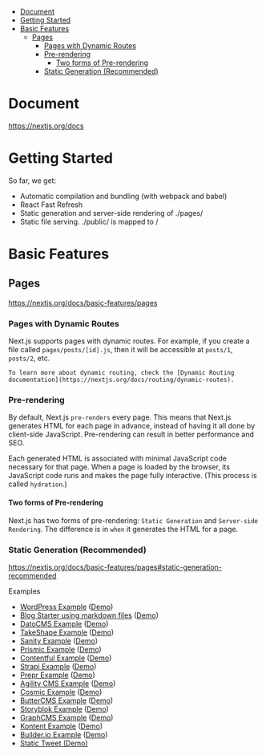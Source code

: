 - [Document](#document)
- [Getting Started](#getting-started)
- [Basic Features](#basic-features)
  - [Pages](#pages)
    - [Pages with Dynamic Routes](#pages-with-dynamic-routes)
    - [Pre-rendering](#pre-rendering)
      - [Two forms of Pre-rendering](#two-forms-of-pre-rendering)
    - [Static Generation (Recommended)](#static-generation-recommended)

# Document
https://nextjs.org/docs

# Getting Started
So far, we get:

- Automatic compilation and bundling (with webpack and babel)
- React Fast Refresh
- Static generation and server-side rendering of ./pages/
- Static file serving. ./public/ is mapped to /

# Basic Features
## Pages
https://nextjs.org/docs/basic-features/pages

### Pages with Dynamic Routes
Next.js supports pages with dynamic routes. For example, if you create a file called `pages/posts/[id].js`, then it will be accessible at `posts/1`, `posts/2`, etc.

```
To learn more about dynamic routing, check the [Dynamic Routing documentation](https://nextjs.org/docs/routing/dynamic-routes).
```

### Pre-rendering
By default, Next.js `pre-renders` every page. This means that Next.js generates HTML for each page in advance, instead of having it all done by client-side JavaScript. Pre-rendering can result in better performance and SEO.

Each generated HTML is associated with minimal JavaScript code necessary for that page. When a page is loaded by the browser, its JavaScript code runs and makes the page fully interactive. (This process is called `hydration`.)

#### Two forms of Pre-rendering
Next.js has two forms of pre-rendering: `Static Generation` and `Server-side Rendering`. The difference is in `when` it generates the HTML for a page.

### Static Generation (Recommended)
https://nextjs.org/docs/basic-features/pages#static-generation-recommended

Examples
- [WordPress Example](https://github.com/vercel/next.js/tree/canary/examples/cms-wordpress) ([Demo](https://next-blog-wordpress.vercel.app/))
- [Blog Starter using markdown files](https://github.com/vercel/next.js/tree/canary/examples/blog-starter) ([Demo](https://next-blog-starter.vercel.app/))
- [DatoCMS Example](https://github.com/vercel/next.js/tree/canary/examples/cms-datocms) ([Demo](https://next-blog-datocms.vercel.app/))
- [TakeShape Example](https://github.com/vercel/next.js/tree/canary/examples/cms-takeshape) ([Demo](https://next-blog-takeshape.vercel.app/))
- [Sanity Example](https://github.com/vercel/next.js/tree/canary/examples/cms-sanity) ([Demo](https://next-blog-sanity.vercel.app/))
- [Prismic Example](https://github.com/vercel/next.js/tree/canary/examples/cms-prismic) ([Demo](https://next-blog-prismic.vercel.app/))
- [Contentful Example](https://github.com/vercel/next.js/tree/canary/examples/cms-contentful) ([Demo](https://next-blog-contentful.vercel.app/))
- [Strapi Example](https://github.com/vercel/next.js/tree/canary/examples/cms-strapi) ([Demo](https://next-blog-strapi.vercel.app/))
- [Prepr Example](https://github.com/vercel/next.js/tree/canary/examples/cms-prepr) ([Demo](https://next-blog-prepr.vercel.app/))
- [Agility CMS Example](https://github.com/vercel/next.js/tree/canary/examples/cms-agilitycms) ([Demo](https://next-blog-agilitycms.vercel.app/))
- [Cosmic Example](https://github.com/vercel/next.js/tree/canary/examples/cms-cosmic) ([Demo](https://next-blog-cosmic.vercel.app/))
- [ButterCMS Example](https://github.com/vercel/next.js/tree/canary/examples/cms-buttercms) ([Demo](https://next-blog-buttercms.vercel.app/))
- [Storyblok Example](https://github.com/vercel/next.js/tree/canary/examples/cms-storyblok) ([Demo](https://next-blog-storyblok.vercel.app/))
- [GraphCMS Example](https://github.com/vercel/next.js/tree/canary/examples/cms-graphcms) ([Demo](https://next-blog-graphcms.vercel.app/))
- [Kontent Example](https://github.com/vercel/next.js/tree/canary/examples/cms-kontent) ([Demo](https://next-blog-kontent.vercel.app/))
- [Builder.io Example](https://github.com/vercel/next.js/tree/canary/examples/cms-builder-io) ([Demo](https://cms-builder-io.vercel.app/))
- [Static Tweet (Demo)](https://static-tweet.vercel.app/)